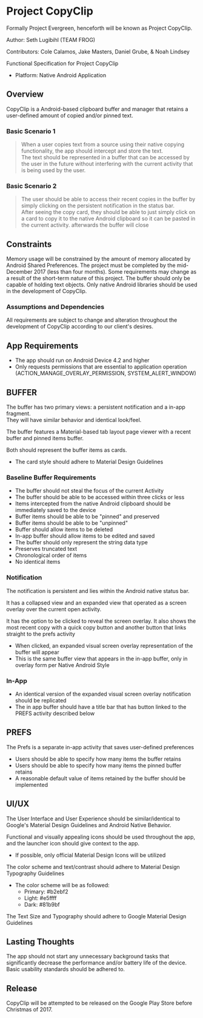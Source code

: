 # Project CopyClip

Formally Project Evergreen, henceforth will be known as Project CopyClip.

Author: Seth Lugibihl (TEAM FROG)

Contributors: Cole Calamos, Jake Masters, Daniel Grube, & Noah Lindsey

Functional Specification for Project CopyClip

- Platform: Native Android Application


## Overview

CopyClip is a Android-based clipboard buffer and manager that retains a user-defined amount of copied and/or pinned text.

### Basic Scenario 1

> When a user copies text from a source using their native copying
> functionality, the app should intercept and store the text.    
> The text should be represented in a buffer that can be accessed by the user in the future without
> interfering with the current activity that is being used by the user.

### Basic Scenario 2

> The user should be able to access their recent copies in the buffer
> by simply clicking on the persistent notification
> in the status bar.  
After seeing the copy card, they should be able to
> just simply click on a card to copy it to the native Android clipboard
> so it can be pasted in the current activity.
> afterwards the buffer will close

## Constraints

Memory usage will be constrained by the amount of memory allocated by Android Shared Preferences.
The project must be completed by the mid-December 2017 (less than four months).
Some requirements may change as a result of the short-term nature of this project.
The buffer should only be capable of holding text objects.
Only native Android libraries should be used in the development of CopyClip.

### Assumptions and Dependencies

All requirements are subject to change and alteration throughout the development of CopyClip according to our client's desires.

## App Requirements

- The app should run on Android Device 4.2 and higher
- Only requests permissions that are essential to application operation (ACTION_MANAGE_OVERLAY_PERMISSION, SYSTEM_ALERT_WINDOW)

## BUFFER

The buffer has two primary views: a persistent notification and a in-app fragment.  
They will have similar behavior and identical look/feel.

The buffer features a Material-based tab layout page viewer with a recent buffer and pinned items buffer.

Both should represent the buffer items as cards.

- The card style should adhere to Material Design Guidelines

### Baseline Buffer Requirements

- The buffer should not steal the focus of the current Activity
- The buffer should be able to be accessed within three clicks or less
- Items intercepted from the native Android clipboard should be immediately saved to the device
- Buffer items should be able to be "pinned" and preserved
- Buffer items should be able to be "unpinned"
- Buffer should allow items to be deleted
- In-app buffer should allow items to be edited and saved
- The buffer should only represent the string data type
- Preserves truncated text
- Chronological order of items
- No identical items

### Notification

The notification is persistent and lies within the Android native status bar.

It has a collapsed view and an expanded view that operated as a screen overlay over the current open activity.

It has the option to be clicked to reveal the screen overlay. It also shows the most recent copy with a quick copy button and another button that links straight to the prefs activity

- When clicked, an expanded visual screen overlay representation of the buffer will appear
- This is the same buffer view that appears in the in-app buffer, only in overlay form per Native Android Style

### In-App

- An identical version of the expanded visual screen overlay notification should be replicated
- The in app buffer should have a title bar that has button linked to the PREFS activity described below

## PREFS

The Prefs is a separate in-app activity that saves user-defined preferences

- Users should be able to specify how many items the buffer retains
- Users should be able to specify how many items the pinned buffer retains
- A reasonable default value of items retained by the buffer should be implemented

## UI/UX

The User Interface and User Experience should be similar/identical to Google's Material Design Guidelines and Android Native Behavior.

Functional and visually appealing icons should be used throughout the app, and the launcher icon should give context to the app.

- If possible, only official Material Design Icons will be utilized

The color scheme and text/contrast should adhere to Material Design Typography Guidelines

- The color scheme will be as followed:
    - Primary: #b2ebf2 
    - Light: #e5ffff 
    - Dark: #81b9bf

The Text Size and Typography should adhere to Google Material Design Guidelines

## Lasting Thoughts

The app should not start any unnecessary background tasks that significantly decrease the performance and/or battery life of the device.  
Basic usability standards should be adhered to.

## Release
CopyClip will be attempted to be released on the Google Play Store before Christmas of 2017.
